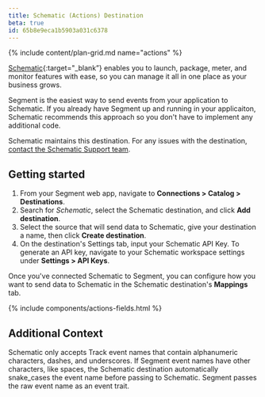 ```yaml
---
title: Schematic (Actions) Destination
beta: true
id: 65b8e9eca1b5903a031c6378
---
```


{% include content/plan-grid.md name="actions" %}

[Schematic](https://schematichq.com/?utm_source=segmentio&utm_medium=docs&utm_campaign=partners){:target="_blank”} enables you to launch, package, meter, and monitor features with ease, so you can manage it all in one place as your business grows.

Segment is the easiest way to send events from your application to Schematic. If you already have Segment up and running in your applicaiton, Schematic recommends this approach so you don't have to implement any additional code.

Schematic maintains this destination. For any issues with the destination, [contact the Schematic Support team](mailto:hi@schematichq.com).

## Getting started

1. From your Segment web app, navigate to **Connections > Catalog > Destinations**.
2. Search for *Schematic*, select the Schematic destination, and click **Add destination**.
3. Select the source that will send data to Schematic, give your destination a name, then click **Create destination**.
4. On the destination's Settings tab, input your Schematic API Key. To generate an API key, navigate to your Schematic workspace settings under **Settings > API Keys**.

Once you've connected Schematic to Segment, you can configure how you want to send data to Schematic in the Schematic destination's **Mappings** tab.

{% include components/actions-fields.html %}

## Additional Context

Schematic only accepts Track event names that contain alphanumeric characters, dashes, and underscores. If Segment event names have other characters, like spaces, the Schematic destination automatically snake_cases the event name before passing to Schematic. Segment passes the raw event name as an event trait.